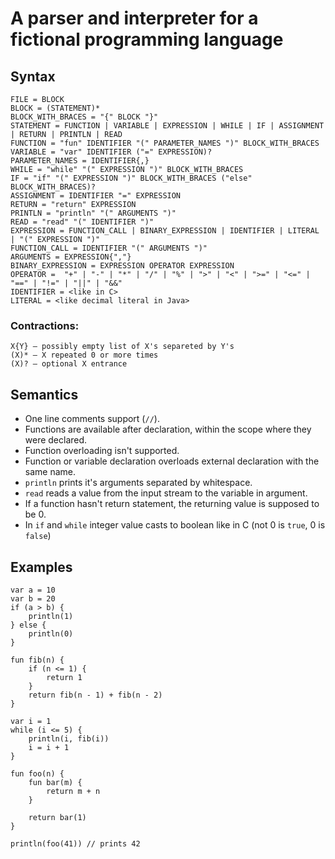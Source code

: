 # A parser and interpreter for a fictional programming language

## Syntax
```
FILE = BLOCK
BLOCK = (STATEMENT)*
BLOCK_WITH_BRACES = "{" BLOCK "}"
STATEMENT = FUNCTION | VARIABLE | EXPRESSION | WHILE | IF | ASSIGNMENT | RETURN | PRINTLN | READ
FUNCTION = "fun" IDENTIFIER "(" PARAMETER_NAMES ")" BLOCK_WITH_BRACES
VARIABLE = "var" IDENTIFIER ("=" EXPRESSION)?
PARAMETER_NAMES = IDENTIFIER{,}
WHILE = "while" "(" EXPRESSION ")" BLOCK_WITH_BRACES
IF = "if" "(" EXPRESSION ")" BLOCK_WITH_BRACES ("else" BLOCK_WITH_BRACES)?
ASSIGNMENT = IDENTIFIER "=" EXPRESSION
RETURN = "return" EXPRESSION
PRINTLN = "println" "(" ARGUMENTS ")"
READ = "read" "(" IDENTIFIER ")"
EXPRESSION = FUNCTION_CALL | BINARY_EXPRESSION | IDENTIFIER | LITERAL | "(" EXPRESSION ")"
FUNCTION_CALL = IDENTIFIER "(" ARGUMENTS ")"
ARGUMENTS = EXPRESSION{","}
BINARY_EXPRESSION = EXPRESSION OPERATOR EXPRESSION
OPERATOR =  "+" | "-" | "*" | "/" | "%" | ">" | "<" | ">=" | "<=" | "==" | "!=" | "||" | "&&"
IDENTIFIER = <like in C>
LITERAL = <like decimal literal in Java>

```

### Contractions:
```
X{Y} – possibly empty list of X's separeted by Y's
(X)* – X repeated 0 or more times
(X)? – optional X entrance
```

## Semantics
- One line comments support (`//`).
- Functions are available after declaration, within the scope where they were declared.
- Function overloading isn't supported.
- Function or variable declaration overloads external declaration with the same name.
- `println` prints it's arguments separated by whitespace.
- `read` reads a value from the input stream to the variable in argument.
- If a function hasn't return statement, the returning value is supposed to be 0.
- In `if` and `while` integer value casts to boolean like in C (not 0 is `true`, 0 is `false`)

## Examples
```
var a = 10
var b = 20
if (a > b) {
    println(1)
} else {
    println(0)
}
```

```
fun fib(n) {
    if (n <= 1) {
        return 1
    }
    return fib(n - 1) + fib(n - 2)
}

var i = 1
while (i <= 5) {
    println(i, fib(i))
    i = i + 1
}
```

```
fun foo(n) {
    fun bar(m) {
        return m + n
    }

    return bar(1)
}

println(foo(41)) // prints 42
```
